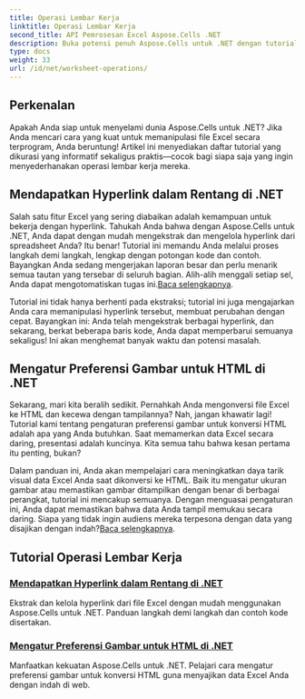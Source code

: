 ```yaml
---
title: Operasi Lembar Kerja
linktitle: Operasi Lembar Kerja
second_title: API Pemrosesan Excel Aspose.Cells .NET
description: Buka potensi penuh Aspose.Cells untuk .NET dengan tutorial praktis ini yang mencakup operasi lembar kerja dan menyempurnakan file Excel Anda.
type: docs
weight: 33
url: /id/net/worksheet-operations/
---
```

## Perkenalan

Apakah Anda siap untuk menyelami dunia Aspose.Cells untuk .NET? Jika Anda mencari cara yang kuat untuk memanipulasi file Excel secara terprogram, Anda beruntung! Artikel ini menyediakan daftar tutorial yang dikurasi yang informatif sekaligus praktis—cocok bagi siapa saja yang ingin menyederhanakan operasi lembar kerja mereka.

## Mendapatkan Hyperlink dalam Rentang di .NET

 Salah satu fitur Excel yang sering diabaikan adalah kemampuan untuk bekerja dengan hyperlink. Tahukah Anda bahwa dengan Aspose.Cells untuk .NET, Anda dapat dengan mudah mengekstrak dan mengelola hyperlink dari spreadsheet Anda? Itu benar! Tutorial ini memandu Anda melalui proses langkah demi langkah, lengkap dengan potongan kode dan contoh. Bayangkan Anda sedang mengerjakan laporan besar dan perlu menarik semua tautan yang tersebar di seluruh bagian. Alih-alih menggali setiap sel, Anda dapat mengotomatiskan tugas ini.[Baca selengkapnya](./get-hyperlinks-in-a-range/).

Tutorial ini tidak hanya berhenti pada ekstraksi; tutorial ini juga mengajarkan Anda cara memanipulasi hyperlink tersebut, membuat perubahan dengan cepat. Bayangkan ini: Anda telah mengekstrak berbagai hyperlink, dan sekarang, berkat beberapa baris kode, Anda dapat memperbarui semuanya sekaligus! Ini akan menghemat banyak waktu dan potensi masalah.

## Mengatur Preferensi Gambar untuk HTML di .NET

Sekarang, mari kita beralih sedikit. Pernahkah Anda mengonversi file Excel ke HTML dan kecewa dengan tampilannya? Nah, jangan khawatir lagi! Tutorial kami tentang pengaturan preferensi gambar untuk konversi HTML adalah apa yang Anda butuhkan. Saat memamerkan data Excel secara daring, presentasi adalah kuncinya. Kita semua tahu bahwa kesan pertama itu penting, bukan?

Dalam panduan ini, Anda akan mempelajari cara meningkatkan daya tarik visual data Excel Anda saat dikonversi ke HTML. Baik itu mengatur ukuran gambar atau memastikan gambar ditampilkan dengan benar di berbagai perangkat, tutorial ini mencakup semuanya. Dengan menguasai pengaturan ini, Anda dapat memastikan bahwa data Anda tampil memukau secara daring. Siapa yang tidak ingin audiens mereka terpesona dengan data yang disajikan dengan indah?[Baca selengkapnya](./setting-image-preferences-for-html/).

## Tutorial Operasi Lembar Kerja
### [Mendapatkan Hyperlink dalam Rentang di .NET](./get-hyperlinks-in-a-range/)
Ekstrak dan kelola hyperlink dari file Excel dengan mudah menggunakan Aspose.Cells untuk .NET. Panduan langkah demi langkah dan contoh kode disertakan.
### [Mengatur Preferensi Gambar untuk HTML di .NET](./setting-image-preferences-for-html/)
Manfaatkan kekuatan Aspose.Cells untuk .NET. Pelajari cara mengatur preferensi gambar untuk konversi HTML guna menyajikan data Excel Anda dengan indah di web.